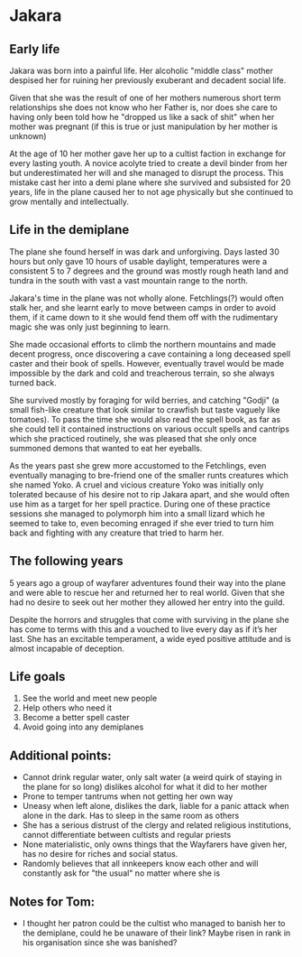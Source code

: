 # Jakara
## Early life

Jakara was born into a painful life. Her alcoholic "middle class" mother despised her for ruining her previously exuberant and decadent social life. 

Given that she was the result of one of her mothers numerous short term relationships she does not know who her Father is, nor does she care to having only been told how he "dropped us like a sack of shit" when her mother was pregnant (if this is true or just manipulation by her mother is unknown)

At the age of 10 her mother gave her up to a cultist faction in exchange for every lasting youth. A novice acolyte tried to create a devil binder from her but underestimated her will and she managed to disrupt the process. This mistake cast her into a demi plane where she survived and subsisted for 20 years, life in the plane caused her to not age physically but she continued to grow mentally and intellectually.

## Life in the demiplane
The plane she found herself in was dark and unforgiving. Days lasted 30 hours but only gave 10 hours of usable daylight, temperatures were a consistent 5 to 7 degrees and the ground was mostly rough heath land and tundra in the south with vast a vast mountain range to the north. 

Jakara's time in the plane was not wholly alone. Fetchlings(?) would often stalk her, and she learnt early to move between camps in order to avoid them, if it came down to it she would fend them off with the rudimentary magic she was only just beginning to learn.

She made occasional efforts to climb the northern mountains and made decent progress, once discovering a cave containing a long deceased spell caster and their book of spells. However, eventually travel would be made impossible by the dark and cold and treacherous terrain, so she always turned back.

She survived mostly by foraging for wild berries, and catching "Godji" (a small fish-like creature that look similar to crawfish but taste vaguely like tomatoes). To pass the time she would also read the spell book, as far as she could tell it contained instructions on various occult spells and cantrips which she practiced routinely, she was pleased that she only once summoned demons that wanted to eat her eyeballs.

As the years past she grew more accustomed to the Fetchlings, even eventually managing to bre-friend one of the smaller runts creatures which she named Yoko. A cruel and vicious creature Yoko was initially only tolerated because of his desire not to rip Jakara apart, and she would often use him as a target for her spell practice. During one of these practice sessions she managed to polymorph him into a small lizard which he seemed to take to, even becoming enraged if she ever tried to turn him back and fighting with any creature that tried to harm her.

## The following years
5 years ago a group of wayfarer adventures found their way into the plane and were able to rescue her and returned her to real world. Given that she had no desire to seek out her mother they allowed her entry into the guild.

Despite the horrors and struggles that come with surviving in the plane she has come to terms with this and a vouched to live every day as if it’s her last. She has an excitable temperament, a wide eyed positive attitude and is almost incapable of deception.

## Life goals
1. See the world and meet new people
2. Help others who need it
3. Become a better spell caster
4. Avoid going into any demiplanes

## Additional points:

- Cannot drink regular water, only salt water (a weird quirk of staying in the plane for so long) dislikes alcohol for what it did to her mother
- Prone to temper tantrums when not getting her own way
- Uneasy when left alone, dislikes the dark, liable for a panic attack when alone in the dark. Has to sleep in the same room as others
- She has a serious distrust of the clergy and related religious institutions, cannot differentiate between cultists and regular priests
- None materialistic, only owns things that the Wayfarers have given her, has no desire for riches and social status.
- Randomly believes that all innkeepers know each other and will constantly ask for "the usual" no matter where she is

## Notes for Tom:
- I thought her patron could be the cultist who managed to banish her to the demiplane, could he be unaware of their link? Maybe risen in rank in his organisation since she was banished?
